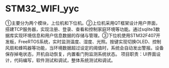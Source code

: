 # STM32_WIFI_yyc
①主要分为两个模块，上位机和下位机。②上位机采用QT框架设计用户界面，搭建TCP服务器，实现注册、登录、查看和控制家庭环境等功能。通过sqlite3数据库实现环境信息和用户信息数据的存储与管理。③下位机使用STM32F407开发板，FreeRTOS系统，实时监测温度、湿度、光照。按键实现切换OLED、控制风扇和蜂鸣器等功能，当环境数据超过设定的阈值时，系统会自动发出警报。设备保存掉电状态，开机自动恢复，内置看门狗监测系统状态。 项目职责：UI界面设计，代码编写，软件测试和调试，整体系统测试和调试。
